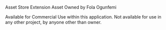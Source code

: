 Asset Store Extension Asset Owned by Fola Ogunfemi

Available for Commercial Use within this application. Not available for use in any other project, by anyone other than owner.